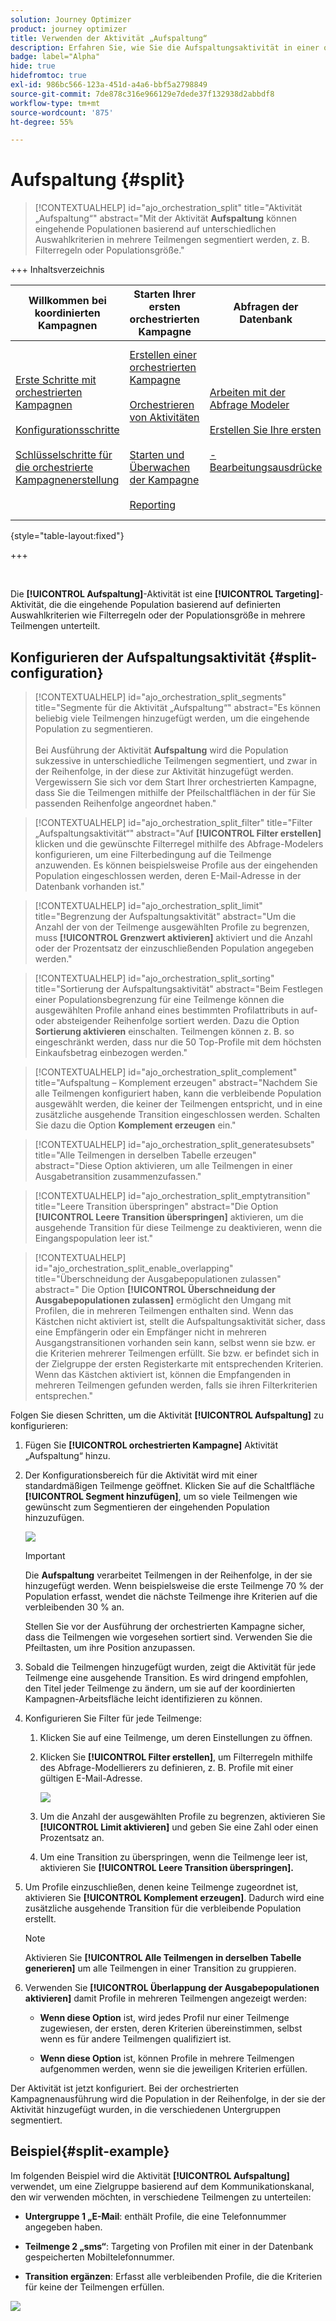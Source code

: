 ```yaml
---
solution: Journey Optimizer
product: journey optimizer
title: Verwenden der Aktivität „Aufspaltung“
description: Erfahren Sie, wie Sie die Aufspaltungsaktivität in einer orchestrierten Kampagne verwenden
badge: label="Alpha"
hide: true
hidefromtoc: true
exl-id: 986bc566-123a-451d-a4a6-bbf5a2798849
source-git-commit: 7de878c316e966129e7dede37f132938d2abbdf8
workflow-type: tm+mt
source-wordcount: '875'
ht-degree: 55%

---
```


# Aufspaltung {#split}

>[!CONTEXTUALHELP]
>id="ajo_orchestration_split"
>title="Aktivität „Aufspaltung“"
>abstract="Mit der Aktivität **Aufspaltung** können eingehende Populationen basierend auf unterschiedlichen Auswahlkriterien in mehrere Teilmengen segmentiert werden, z. B. Filterregeln oder Populationsgröße."

+++ Inhaltsverzeichnis

| Willkommen bei koordinierten Kampagnen | Starten Ihrer ersten orchestrierten Kampagne | Abfragen der Datenbank | Aktivitäten für orchestrierte Kampagnen |
|---|---|---|---|
| [Erste Schritte mit orchestrierten Kampagnen](../gs-orchestrated-campaigns.md)<br/><br/>[Konfigurationsschritte](../configuration-steps.md)<br/><br/>[Schlüsselschritte für die orchestrierte Kampagnenerstellung](../gs-campaign-creation.md) | [Erstellen einer orchestrierten Kampagne](../create-orchestrated-campaign.md)<br/><br/>[Orchestrieren von Aktivitäten](../orchestrate-activities.md)<br/><br/><br/>[Starten und Überwachen der Kampagne](../start-monitor-campaigns.md)<br/><br/>[Reporting](../reporting-campaigns.md) | [Arbeiten mit der Abfrage Modeler](../orchestrated-rule-builder.md)<br/><br/>[Erstellen Sie Ihre ersten ](../build-query.md)<br/><br/>[-Bearbeitungsausdrücke](../edit-expressions.md) | [Erste Schritte mit Aktivitäten](about-activities.md)<br/><br/>Aktivitäten:<br/>[Und-Verknüpfung](and-join.md) - [Zielgruppe aufbauen](build-audience.md) - [Dimension ändern](change-dimension.md) - [Kanalaktivitäten](channels.md) - [Kombinieren](combine.md) - [Anreicherung](deduplication.md) - [Verzweigung](enrichment.md) - [Abstimmung](fork.md) [&#128279;](reconciliation.md) [&#128279;](split.md) - Aufspaltung[Warten](wait.md) |

{style="table-layout:fixed"}

+++

<br/>

Die **[!UICONTROL Aufspaltung]**-Aktivität ist eine **[!UICONTROL Targeting]**-Aktivität, die die eingehende Population basierend auf definierten Auswahlkriterien wie Filterregeln oder der Populationsgröße in mehrere Teilmengen unterteilt.

## Konfigurieren der Aufspaltungsaktivität {#split-configuration}

>[!CONTEXTUALHELP]
>id="ajo_orchestration_split_segments"
>title="Segmente für die Aktivität „Aufspaltung“"
>abstract="Es können beliebig viele Teilmengen hinzugefügt werden, um die eingehende Population zu segmentieren.<br/></br>Bei Ausführung der Aktivität **Aufspaltung** wird die Population sukzessive in unterschiedliche Teilmengen segmentiert, und zwar in der Reihenfolge, in der diese zur Aktivität hinzugefügt werden. Vergewissern Sie sich vor dem Start Ihrer orchestrierten Kampagne, dass Sie die Teilmengen mithilfe der Pfeilschaltflächen in der für Sie passenden Reihenfolge angeordnet haben."

>[!CONTEXTUALHELP]
>id="ajo_orchestration_split_filter"
>title="Filter „Aufspaltungsaktivität“"
>abstract="Auf **[!UICONTROL Filter erstellen]** klicken und die gewünschte Filterregel mithilfe des Abfrage-Modelers konfigurieren, um eine Filterbedingung auf die Teilmenge anzuwenden. Es können beispielsweise Profile aus der eingehenden Population eingeschlossen werden, deren E-Mail-Adresse in der Datenbank vorhanden ist."

>[!CONTEXTUALHELP]
>id="ajo_orchestration_split_limit"
>title="Begrenzung der Aufspaltungsaktivität"
>abstract="Um die Anzahl der von der Teilmenge ausgewählten Profile zu begrenzen, muss **[!UICONTROL Grenzwert aktivieren]** aktiviert und die Anzahl oder der Prozentsatz der einzuschließenden Population angegeben werden."

>[!CONTEXTUALHELP]
>id="ajo_orchestration_split_sorting"
>title="Sortierung der Aufspaltungsaktivität"
>abstract="Beim Festlegen einer Populationsbegrenzung für eine Teilmenge können die ausgewählten Profile anhand eines bestimmten Profilattributs in auf- oder absteigender Reihenfolge sortiert werden. Dazu die Option **Sortierung aktivieren** einschalten. Teilmengen können z. B. so eingeschränkt werden, dass nur die 50 Top-Profile mit dem höchsten Einkaufsbetrag einbezogen werden."

>[!CONTEXTUALHELP]
>id="ajo_orchestration_split_complement"
>title="Aufspaltung – Komplement erzeugen"
>abstract="Nachdem Sie alle Teilmengen konfiguriert haben, kann die verbleibende Population ausgewählt werden, die keiner der Teilmengen entspricht, und in eine zusätzliche ausgehende Transition eingeschlossen werden. Schalten Sie dazu die Option **Komplement erzeugen** ein."

>[!CONTEXTUALHELP]
>id="ajo_orchestration_split_generatesubsets"
>title="Alle Teilmengen in derselben Tabelle erzeugen"
>abstract="Diese Option aktivieren, um alle Teilmengen in einer Ausgabetransition zusammenzufassen."

>[!CONTEXTUALHELP]
>id="ajo_orchestration_split_emptytransition"
>title="Leere Transition überspringen"
>abstract="Die Option **[!UICONTROL Leere Transition überspringen]** aktivieren, um die ausgehende Transition für diese Teilmenge zu deaktivieren, wenn die Eingangspopulation leer ist."

>[!CONTEXTUALHELP]
>id="ajo_orchestration_split_enable_overlapping"
>title="Überschneidung der Ausgabepopulationen zulassen"
>abstract=" Die Option **[!UICONTROL Überschneidung der Ausgabepopulationen zulassen]** ermöglicht den Umgang mit Profilen, die in mehreren Teilmengen enthalten sind. Wenn das Kästchen nicht aktiviert ist, stellt die Aufspaltungsaktivität sicher, dass eine Empfängerin oder ein Empfänger nicht in mehreren Ausgangstransitionen vorhanden sein kann, selbst wenn sie bzw. er die Kriterien mehrerer Teilmengen erfüllt. Sie bzw. er befindet sich in der Zielgruppe der ersten Registerkarte mit entsprechenden Kriterien. Wenn das Kästchen aktiviert ist, können die Empfangenden in mehreren Teilmengen gefunden werden, falls sie ihren Filterkriterien entsprechen."

Folgen Sie diesen Schritten, um die Aktivität **[!UICONTROL Aufspaltung]** zu konfigurieren:

1. Fügen Sie **[!UICONTROL orchestrierten Kampagne]** Aktivität „Aufspaltung“ hinzu.

1. Der Konfigurationsbereich für die Aktivität wird mit einer standardmäßigen Teilmenge geöffnet. Klicken Sie auf die Schaltfläche **[!UICONTROL Segment hinzufügen]**, um so viele Teilmengen wie gewünscht zum Segmentieren der eingehenden Population hinzuzufügen.

   ![](../assets/orchestrated-split-1.png)

   >[!IMPORTANT]
   >
   >Die **Aufspaltung** verarbeitet Teilmengen in der Reihenfolge, in der sie hinzugefügt werden. Wenn beispielsweise die erste Teilmenge 70 % der Population erfasst, wendet die nächste Teilmenge ihre Kriterien auf die verbleibenden 30 % an.
   >
   >Stellen Sie vor der Ausführung der orchestrierten Kampagne sicher, dass die Teilmengen wie vorgesehen sortiert sind. Verwenden Sie die Pfeiltasten, um ihre Position anzupassen.

1. Sobald die Teilmengen hinzugefügt wurden, zeigt die Aktivität für jede Teilmenge eine ausgehende Transition. Es wird dringend empfohlen, den Titel jeder Teilmenge zu ändern, um sie auf der koordinierten Kampagnen-Arbeitsfläche leicht identifizieren zu können.

1. Konfigurieren Sie Filter für jede Teilmenge:

   1. Klicken Sie auf eine Teilmenge, um deren Einstellungen zu öffnen.

   1. Klicken Sie **[!UICONTROL Filter erstellen]**, um Filterregeln mithilfe des Abfrage-Modellierers zu definieren, z. B. Profile mit einer gültigen E-Mail-Adresse.

      ![](../assets/orchestrated-split-1.png)

   1. Um die Anzahl der ausgewählten Profile zu begrenzen, aktivieren Sie **[!UICONTROL Limit aktivieren]** und geben Sie eine Zahl oder einen Prozentsatz an.

   1. Um eine Transition zu überspringen, wenn die Teilmenge leer ist, aktivieren Sie **[!UICONTROL Leere Transition überspringen].**

1. Um Profile einzuschließen, denen keine Teilmenge zugeordnet ist, aktivieren Sie **[!UICONTROL Komplement erzeugen]**. Dadurch wird eine zusätzliche ausgehende Transition für die verbleibende Population erstellt.

   >[!NOTE]
   >
   >Aktivieren Sie **[!UICONTROL Alle Teilmengen in derselben Tabelle generieren]** um alle Teilmengen in einer Transition zu gruppieren.

1. Verwenden Sie **[!UICONTROL Überlappung der Ausgabepopulationen aktivieren]** damit Profile in mehreren Teilmengen angezeigt werden:

   * **Wenn diese Option** ist, wird jedes Profil nur einer Teilmenge zugewiesen, der ersten, deren Kriterien übereinstimmen, selbst wenn es für andere Teilmengen qualifiziert ist.

   * **Wenn diese Option** ist, können Profile in mehrere Teilmengen aufgenommen werden, wenn sie die jeweiligen Kriterien erfüllen.

Der Aktivität ist jetzt konfiguriert. Bei der orchestrierten Kampagnenausführung wird die Population in der Reihenfolge, in der sie der Aktivität hinzugefügt wurden, in die verschiedenen Untergruppen segmentiert.

## Beispiel{#split-example}

Im folgenden Beispiel wird die Aktivität **[!UICONTROL Aufspaltung]** verwendet, um eine Zielgruppe basierend auf dem Kommunikationskanal, den wir verwenden möchten, in verschiedene Teilmengen zu unterteilen:

* **Untergruppe 1 „E-Mail**: enthält Profile, die eine Telefonnummer angegeben haben.

* **Teilmenge 2 „sms“**: Targeting von Profilen mit einer in der Datenbank gespeicherten Mobiltelefonnummer.

* **Transition ergänzen**: Erfasst alle verbleibenden Profile, die die Kriterien für keine der Teilmengen erfüllen.

![](../assets/orchestrated-split-3.png)
